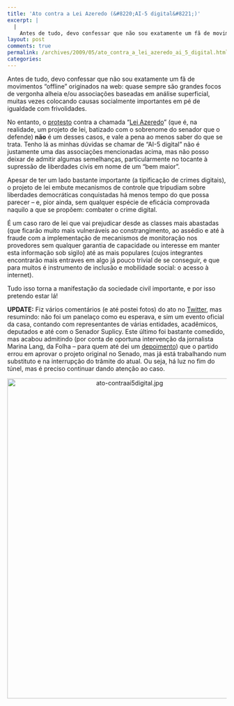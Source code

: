 ```yaml
---
title: 'Ato contra a Lei Azeredo (&#8220;AI-5 digital&#8221;)'
excerpt: |
  |
    Antes de tudo, devo confessar que não sou exatamente um fã de movimentos "offline" originados na web: quase sempre são grandes focos de vergonha alheia e/ou associações baseadas em análise superficial, muitas vezes colocando causas socialmente importantes em pé de...
layout: post
comments: true
permalink: /archives/2009/05/ato_contra_a_lei_azeredo_ai_5_digital.html/
categories:
---
```

Antes de tudo, devo confessar que não sou exatamente um fã de movimentos &#8220;offline&#8221; originados na web: quase sempre são grandes focos de vergonha alheia e/ou associações baseadas em análise superficial, muitas vezes colocando causas socialmente importantes em pé de igualdade com frivolidades.

No entanto, o [protesto][1] contra a chamada &#8220;[Lei Azeredo][2]&#8221; (que é, na realidade, um projeto de lei, batizado com o sobrenome do senador que o defende) **não** é um desses casos, e vale a pena ao menos saber do que se trata. Tenho lá as minhas dúvidas se chamar de &#8220;AI-5 digital&#8221; não é justamente uma das associações mencionadas acima, mas não posso deixar de admitir algumas semelhanças, particularmente no tocante à supressão de liberdades civis em nome de um &#8220;bem maior&#8221;.

Apesar de ter um lado bastante importante (a tipificação de crimes digitais), o projeto de lei embute mecanismos de controle que tripudiam sobre liberdades democráticas conquistadas há menos tempo do que possa parecer &#8211; e, pior ainda, sem qualquer espécie de eficácia comprovada naquilo a que se propõem: combater o crime digital.

É um caso raro de lei que vai prejudicar desde as classes mais abastadas (que ficarão muito mais vulneráveis ao constrangimento, ao assédio e até à fraude com a implementação de mecanismos de monitoração nos provedores sem qualquer garantia de capacidade ou interesse em manter esta informação sob sigilo) até as mais populares (cujos integrantes encontrarão mais entraves em algo já pouco trivial de se conseguir, e que para muitos é instrumento de inclusão e mobilidade social: o acesso à internet).

Tudo isso torna a manifestação da sociedade civil importante, e por isso pretendo estar lá!

**UPDATE:** Fiz vários comentários (e até postei fotos) do ato no [Twitter][3], mas resumindo: não foi um panelaço como eu esperava, e sim um evento oficial da casa, contando com representantes de várias entidades, acadêmicos, deputados e até com o Senador Suplicy. Este último foi bastante comedido, mas acabou admitindo (por conta de oportuna intervenção da jornalista Marina Lang, da Folha &#8211; para quem até dei um [depoimento][4]) que o partido errou em aprovar o projeto original no Senado, mas já está trabalhando num substituto e na interrupção do trâmite do atual. Ou seja, há luz no fim do túnel, mas é preciso continuar dando atenção ao caso.

<span class="mt-enclosure mt-enclosure-image"><img alt="ato-contraai5digital.jpg" src="//chester.me/archives/img/mt/2009/05/05/ato-contraai5digital.jpg" width="546" height="735" class="mt-image-center" style="text-align: center; display: block; margin: 0 auto 20px;" /></span>

 [1]: http://www.trezentos.blog.br/?p=1147
 [2]: http://g1.globo.com/Noticias/Tecnologia/0,,MUL651929-6174,00-ENTENDA+A+POLEMICA+SOBRE+O+IMPACTO+DA+LEI+DE+CRIMES+CIBERNETICOS.html
 [3]: http://twitter.com/chesterbr
 [4]: http://www1.folha.uol.com.br/folha/informatica/ult124u566083.shtml

